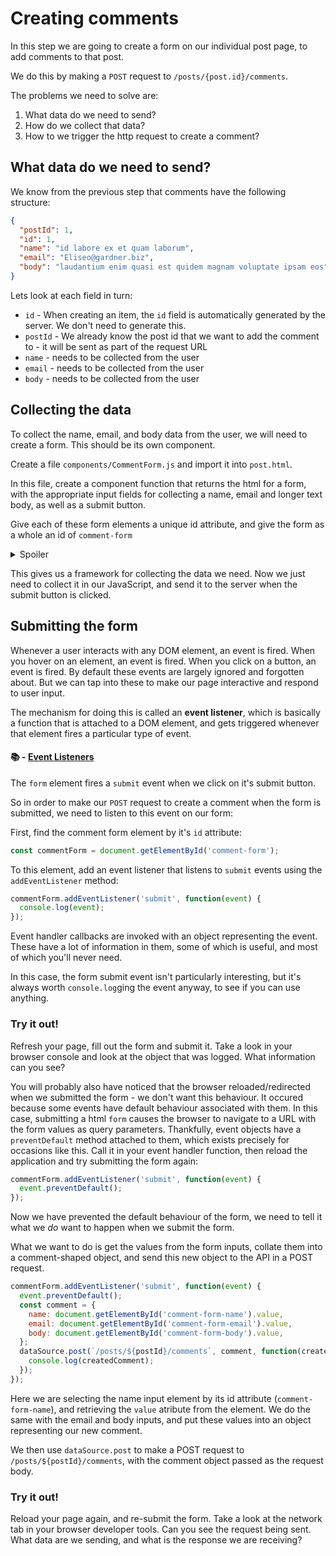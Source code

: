 # Creating comments

In this step we are going to create a form on our individual post page, to add comments to that post.

We do this by making a `POST` request to `/posts/{post.id}/comments`.

The problems we need to solve are:
1. What data do we need to send?
2. How do we collect that data?
3. How to we trigger the http request to create a comment?


## What data do we need to send?

We know from the previous step that comments have the following structure:

```json
{
  "postId": 1,
  "id": 1,
  "name": "id labore ex et quam laborum",
  "email": "Eliseo@gardner.biz",
  "body": "laudantium enim quasi est quidem magnam voluptate ipsam eos"
}
```

Lets look at each field in turn:
- `id` - When creating an item, the `id` field is automatically generated by the server. We don't need to generate this.
- `postId` - We already know the post id that we want to add the comment to - it will be sent as part of the request URL
- `name` - needs to be collected from the user
- `email` - needs to be collected from the user
- `body` - needs to be collected from the user

## Collecting the data
To collect the name, email, and body data from the user, we will need to create a form. This should be its own component.

Create a file `components/CommentForm.js` and import it into `post.html`.

In this file, create a component function that returns the html for a form, with the appropriate input fields for collecting a name, email and longer text body, as well as a submit button.

Give each of these form elements a unique id attribute, and give the form as a whole an id of `comment-form`

<details>
  <summary>Spoiler</summary>

  ```js
function CommentForm() {
  return `
    <form id="comment-form">
      <div>
        <label for="name">
          Name:
          <input id="comment-form-name" name="name" type="text" />
        </label>
      </div>
      <div>
        <label for="email">
          Email:
          <input id="comment-form-email" name="email" type="email" />
        </label>
      </div>
      <div>
        <label for="body">
          Comment:
          <textarea id="comment-form-body" name="body"></textarea>
        </label>
      </div>
      <button id="comment-form-submit" type="submit">Submit</button>
    </form>
  `;
}
  ```
</details>

This gives us a framework for collecting the data we need. Now we just need to collect it in our JavaScript, and send it to the server when the submit button is clicked.

## Submitting the form
Whenever a user interacts with any DOM element, an event is fired. When you hover on an element, an event is fired. When you click on a button, an event is fired. By default these events are largely ignored and forgotten about. But we can tap into these to make our page interactive and respond to user input.

The mechanism for doing this is called an **event listener**, which is basically a function that is attached to a DOM element, and gets triggered whenever that element fires a particular type of event.

#### :books: - [Event Listeners](https://developer.mozilla.org/en-US/docs/Web/API/EventTarget/addEventListener)

The `form` element fires a `submit` event when we click on it's submit button.

So in order to make our `POST` request to create a comment when the form is submitted, we need to listen to this event on our form:

First, find the comment form element by it's `id` attribute:

```js
const commentForm = document.getElementById('comment-form');
```

To this element, add an event listener that listens to `submit` events using the `addEventListener` method:

```js
commentForm.addEventListener('submit', function(event) {
  console.log(event);
});
```

Event handler callbacks are invoked with an object representing the event. These have a lot of information in them, some of which is useful, and most of which you'll never need.

In this case, the form submit event isn't particularly interesting, but it's always worth `console.log`ging the event anyway, to see if you can use anything.

### Try it out!

Refresh your page, fill out the form and submit it. Take a look in your browser console and look at the object that was logged. What information can you see?

You will probably also have noticed that the browser reloaded/redirected when we submitted the form - we don't want this behaviour.
It occured because some events have default behaviour associated with them. In this case, submitting a html `form` causes the browser to navigate to a URL with the form values as query parameters.
Thankfully, event objects have a `preventDefault` method attached to them, which exists precisely for occasions like this. Call it in your event handler function, then reload the application and try submitting the form again:


```js
commentForm.addEventListener('submit', function(event) {
  event.preventDefault();
});
```

Now we have prevented the default behaviour of the form, we need to tell it what we *do* want to happen when we submit the form.

What we want to do is get the values from the form inputs, collate them into a comment-shaped object, and send this new object to the API in a POST request. 

```js
commentForm.addEventListener('submit', function(event) {
  event.preventDefault();
  const comment = {
    name: document.getElementById('comment-form-name').value,
    email: document.getElementById('comment-form-email').value,
    body: document.getElementById('comment-form-body').value,
  };
  dataSource.post(`/posts/${postId}/comments`, comment, function(createdComment) {
    console.log(createdComment);
  });
});
```
Here we are selecting the name input element by its id attribute (`comment-form-name`), and retrieving the `value` atribute from the element. We do the same with the email and body inputs, and put these values into an object representing our new comment.

We then use `dataSource.post` to make a POST request to `/posts/${postId}/comments`, with the comment object passed as the request body.

### Try it out!
Reload your page again, and re-submit the form. Take a look at the network tab in your browser developer tools. Can you see the request being sent. What data are we sending, and what is the response we are receiving?

